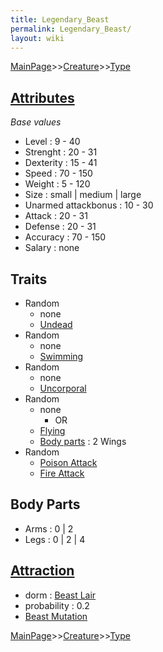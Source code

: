 ```yaml
---
title: Legendary_Beast
permalink: Legendary_Beast/
layout: wiki
---
```


[MainPage](/keeperrl_wiki/ "wikilink")>>[Creature](/keeperrl_wiki/Creature_Guide "wikilink")>>[Type](/keeperrl_wiki/Type "wikilink")

[Attributes](/keeperrl_wiki/Attributes "wikilink")
-------------------------------------

*Base values*

-   Level : 9 - 40
-   Strenght : 20 - 31
-   Dexterity : 15 - 41
-   Speed : 70 - 150
-   Weight : 5 - 120
-   Size : small | medium | large
-   Unarmed attackbonus : 10 - 30
-   Attack : 20 - 31
-   Defense : 20 - 31
-   Accuracy : 70 - 150
-   Salary : none

Traits
------

-   Random
    -   none
    -   [Undead](/keeperrl_wiki/Undead "wikilink")
-   Random
    -   none
    -   [Swimming](/keeperrl_wiki/Swimming "wikilink")
-   Random
    -   none
    -   [Uncorporal](/keeperrl_wiki/Uncorporal "wikilink")
-   Random
    -   none
        -   OR
    -   [Flying](/keeperrl_wiki/Flying "wikilink")
    -   [Body parts](/keeperrl_wiki/Body_Parts "wikilink") : 2 Wings
-   Random
    -   [Poison Attack](/keeperrl_wiki/Poison "wikilink")
    -   [Fire Attack](/keeperrl_wiki/Fire "wikilink")

Body Parts
----------

-   Arms : 0 | 2
-   Legs : 0 | 2 | 4

[Attraction](/keeperrl_wiki/Immigration "wikilink")
-------------------------------------

-   dorm : [Beast Lair](/keeperrl_wiki/Beast_Lair "wikilink")
-   probability : 0.2
-   [Beast Mutation](/keeperrl_wiki/Beast_Mutation "wikilink")

[MainPage](/keeperrl_wiki/ "wikilink")>>[Creature](/keeperrl_wiki/Creature_Guide "wikilink")>>[Type](/keeperrl_wiki/Type "wikilink")

